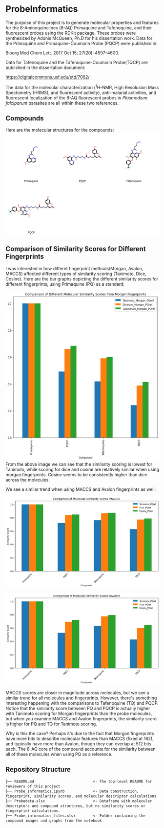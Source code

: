 # ProbeInformatics

The purpose of this project is to generate molecular properties and features for the 8-Aminoquinolines (8-AQ) Primaquine and Tafenoquine, and their fluorescent probes using the RDKit package. These probes were synthesized by Adonis McQueen, Ph.D for his dissertation work. Data for the Primaquine and Primaquine-Coumarin Probe (PQCP) were published in:

Bioorg Med Chem Lett. 2017 Oct 15; 27(20): 4597–4600.

Data for Tafenoquine and the Tafenoquine-Coumarin Probe(TQCP) are published in the dissertation document:

https://digitalcommons.usf.edu/etd/7062/

The data for the molecular characterization (<sup>1</sup>H-NMR, High Resolusion Mass Spectometry (HRMS), and fluorescent activity), anti-malarial activities, and fluorescent localization of the 8-AQ fluorescent probes in *Plasmodium falciparum* parasites are all within these two references.

## Compounds

Here are the molecular structures for the compounds:
![Molecular Structures of the molecules in the study](Probe_informatics_files/Probe_informatics_5_0.svg)

## Comparison of Similarity Scores for Different Fingerprints

I was interested in how differnt fingerprint methods(Morgan, Avalon, MACCS) affected different types of similarity scoring (Tanimoto, Dice, Cosine). Here are the bar graphs depicting the different similarity scores for different fingerprints, using Primaquine (PQ) as a standard:

![Similarity Scoring using Morgan fingerprints](Probe_informatics_files/Probe_informatics_77_0.png)
From the above image we can see that the similarity scoring is lowest for Tanimoto, while scoring for dice and cosine are relatively similar when using morgan fingerprints. Cosine seems to be consistently higher than dice across the molecules.

We see a similar trend when using MACCS and Avalon fingerprints as well:

![Similarity Scoring using MACCS](Probe_informatics_files/Probe_informatics_79_0.png)

![similarity Scoring using Avalon](Probe_informatics_files/Probe_informatics_82_0.png)

MACCS scores are closer in magnitude across molecules, but we see a similar trend for all molecules and fingerprints.
However, there's something interesting happening with the comparisons to Tafenoquine (TQ) and PQCP. Notice that the similarity score between PQ and PQCP is actually higher with Tanimoto scoring for Morgan fingerprints than the probe molecules, but when you examine MACCS and Avalon fingerprints, the similarity score is higher for PQ and TQ for Tanimoto scoring.

Why is this the case? Perhaps it's due to the fact that Morgan fingerprints have more bits to describe molecular features than MACCS (fixed at 162), and typically have more than Avalon, though they can overlap at 512 bits each. The 8-AQ core of the compound accounts for the similarity between all of these molecules when using PQ as a reference. 


## Repository Structure

```
├── README.md                           <- The top-level README for reviewers of this project
├── Probe_Informatics.ipynb             <- Data construction, fingerprint, similarity scores, and molecular descriptor calculations
├── Probedata.xlsx                      <- Dataframe with molecular descriptors and compound structures, but no similarity scores or fingerprint calculations.
├── Probe_informatics_files.xlsx        <- Folder containing the compound images and graphs from the notebook
```
